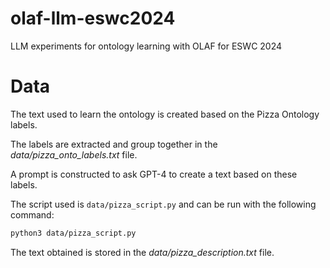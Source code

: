 # olaf-llm-eswc2024

LLM experiments for ontology learning with OLAF for ESWC 2024

# Data

The text used to learn the ontology is created based on the Pizza Ontology labels. 

The labels are extracted and group together in the _data/pizza_onto_labels.txt_ file. 

A prompt is constructed to ask GPT-4 to create a text based on these labels. 

The script used is ``data/pizza_script.py`` and can be run with the following command:

```bash
python3 data/pizza_script.py
```

The text obtained is stored in the _data/pizza_description.txt_ file.